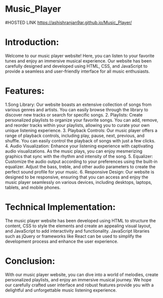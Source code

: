 # Music_Player
#HOSTED LINK
https://ashishranjan9ar.github.io/Music_Player/

# Introduction:
Welcome to our music player website! Here, you can listen to your favorite tunes and enjoy an immersive musical experience. Our website has been carefully designed and developed using HTML, CSS, and JavaScript to provide a seamless and user-friendly interface for all music enthusiasts.

# Features:
1.Song Library: Our website boasts an extensive collection of songs from various genres and artists. You can easily browse through the library to discover new tracks or search for specific songs.
2. Playlists: Create personalized playlists to organize your favorite songs. You can add, remove, and reorder tracks within your playlists, allowing you to curate your own unique listening experience.
3. Playback Controls: Our music player offers a range of playback controls, including play, pause, next, previous, and shuffle. You can easily control the playback of songs with just a few clicks.
4. Audio Visualization: Enhance your listening experience with captivating audio visualizations. As the music plays, you can enjoy mesmerizing graphics that sync with the rhythm and intensity of the song.
5. Equalizer: Customize the audio output according to your preferences using the built-in equalizer. Adjust the bass, treble, and other audio parameters to create the perfect sound profile for your music.
6. Responsive Design: Our website is designed to be responsive, ensuring that you can access and enjoy the music player seamlessly on various devices, including desktops, laptops, tablets, and mobile phones.

# Technical Implementation:
The music player website has been developed using HTML to structure the content, CSS to style the elements and create an appealing visual layout, and JavaScript to add interactivity and functionality. JavaScript libraries such as jQuery or frameworks like React can be used to simplify the development process and enhance the user experience.

# Conclusion:
With our music player website, you can dive into a world of melodies, create personalized playlists, and enjoy an immersive musical journey. We hope our carefully crafted user interface and robust features provide you with a delightful and unforgettable music listening experience.

